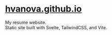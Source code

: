 # [hvanova.github.io](https://hvanova.github.io/)

My resume website.<br>
Static site built with Svelte, TailwindCSS, and Vite.